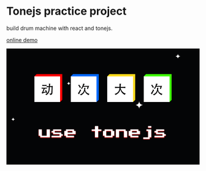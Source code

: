 # Tonejs practice project

build drum machine with react and tonejs.

[online demo]

![cover](./cover.png)

[online demo]: <http://tonejs-example.surge.sh/>